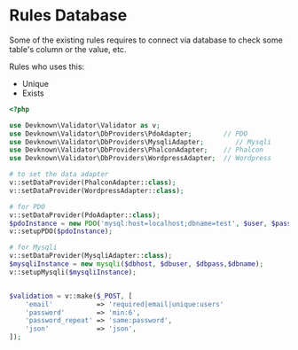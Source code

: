 # Rules Database

Some of the existing rules requires to connect via database to check some table's column or the value, etc.

Rules who uses this:
- Unique
- Exists

```php
<?php

use Devknown\Validator\Validator as v;
use Devknown\Validator\DbProviders\PdoAdapter;        // PDO
use Devknown\Validator\DbProviders\MysqliAdapter;        // Mysqli
use Devknown\Validator\DbProviders\PhalconAdapter;    // Phalcon
use Devknown\Validator\DbProviders\WordpressAdapter;  // Wordpress

# to set the data adapter
v::setDataProvider(PhalconAdapter::class);
v::setDataProvider(WordpressAdapter::class);

# for PDO
v::setDataProvider(PdoAdapter::class);
$pdoInstance = new PDO('mysql:host=localhost;dbname=test', $user, $pass);
v::setupPDO($pdoInstance);

# for Mysqli
v::setDataProvider(MysqliAdapter::class);
$mysqliInstance = new mysqli($dbhost, $dbuser, $dbpass,$dbname);
v::setupMysqli($mysqliInstance);


$validation = v::make($_POST, [
    'email'           => 'required|email|unique:users'
    'password'        => 'min:6',
    'password_repeat' => 'same:password',
    'json'            => 'json',
]);

```
